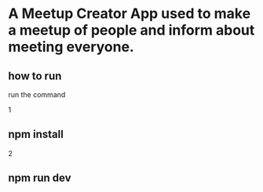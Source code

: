 <h1> A Meetup Creator App used to make a meetup of people and inform about meeting everyone. </h1>

<h2> how to run </h2>

run the command

1 <h2>npm install</h2>

2 <h2>npm run dev</h2>
